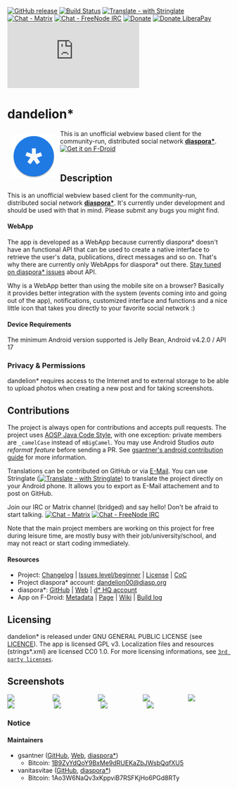 [![GitHub release](https://img.shields.io/github/tag/gsantner/dandelion.svg)](https://github.com/gsantner/dandelion/releases)
[![Build Status](https://travis-ci.org/gsantner/dandelion.svg?branch=master)](https://travis-ci.org/gsantner/dandelion)
[![Translate - with Stringlate](https://img.shields.io/badge/stringlate-translate-green.svg)](https://lonamiwebs.github.io/stringlate/translate?git=https%3A%2F%2Fgithub.com%2Fgsantner%2Fdandelion.git&mail=gro.xobliam@@rentnasg)
[![Chat - Matrix](https://img.shields.io/badge/chat-on%20matrix-blue.svg)](https://matrix.to/#/#dandelion:matrix.org) [![Chat - FreeNode IRC](https://img.shields.io/badge/chat-on%20irc-blue.svg)](https://kiwiirc.com/client/irc.freenode.net/?nick=dandelion-anon|?##dandelion)
[![Donate](https://img.shields.io/badge/donate-appreciation-orange.svg)](https://gsantner.net/page/supportme.html?project=dandelion&source=gh_readme)
[![Donate LiberaPay](https://img.shields.io/badge/donate-liberapay-orange.svg)](https://liberapay.com/gsantner/donate) ![](https://r.gsantner.net/matomo/piwik.php?action_name=readme&idsite=2&rec=1&urlref=https%3A%2F%2Fgithub.com%2Fgsantner%2Fdandelion%2FREADME.md&_cvar=%7B%221%22%3A%5B%22source%22%2C%22readme%22%5D%2C%222%22%3A%5B%22project%22%2C%22dandelion%22%5D%2C%223%22%3A%5B%22packageid%22%2C%22com.github.dfa.diaspora_android%22%5D%2C%224%22%3A%5B%22referrer%22%2C%22https%3A%2F%2Fgithub.com%2Fgsantner%2Fdandelion%2FREADME.md%22%5D%7D)

# dandelion\*
<img src="/app/src/main/ic_launcher-web.png" align="left" width="100" hspace="10" vspace="10">
This is an unofficial webview based client for the community-run, distributed social network <b><a href="https://diasporafoundation.org/">diaspora*</a></b>.

<div style="display:flex;" >
<a href="https://f-droid.org/repository/browse/?fdid=com.github.dfa.diaspora_android">
    <img src="https://f-droid.org/badge/get-it-on.png" alt="Get it on F-Droid" height="80">
</a>
<!--<a href="https://play.google.com/store/apps/details?id=com.github.dfa.diaspora_android">
    <img alt="Get it on Google Play" height="80" src="https://play.google.com/intl/en_us/badges/images/generic/en_badge_web_generic.png" />
</a>-->
</div></br>


## Description
This is an unofficial webview based client for the community-run, distributed social network <b><a href="https://diasporafoundation.org/">diaspora*</a></b>.
It's currently under development and should be used with that in mind. Please submit any bugs you might find.

#### WebApp
The app is developed as a WebApp because currently diaspora\* doesn't have an functional API that can be used to create a native interface to retrieve the user's data, publications, direct messages and so on. That's why there are currently only WebApps for diaspora\* out there.
[Stay tuned on diaspora\* issues](https://github.com/diaspora/diaspora/labels/api) about API.

Why is a WebApp better than using the mobile site on a browser?
Basically it provides better integration with the system (events coming into and going out of the app), notifications, customized interface and functions and a nice little icon that takes you directly to your favorite social network :)

#### Device Requirements
The minimum Android version supported is Jelly Bean, Android v4.2.0 / API 17

### Privacy & Permissions<a name="privacy"></a>
dandelion\* requires access to the Internet and to external storage to be able to upload photos when creating a new post and for taking screenshots.


## Contributions
The project is always open for contributions and accepts pull requests.
The project uses [AOSP Java Code Style](https://source.android.com/source/code-style#follow-field-naming-conventions), with one exception: private members are `_camelCase` instead of `mBigCamel`. You may use Android Studios _auto reformat feature_ before sending a PR. See [gsantner's android contribution guide](https://gsantner.net/android-contribution-guide/?packageid=com.github.dfa.diaspora_android&name=dandelion&web=https://github.com/gsantner/dandelion&source=readme#logcat) for more information.

Translations can be contributed on GitHub or via [E-Mail](https://gsantner.net/#contact). You can use Stringlate ([![Translate - with Stringlate](https://img.shields.io/badge/stringlate-translate-green.svg)](https://lonamiwebs.github.io/stringlate/translate?git=https%3A%2F%2Fgithub.com%2Fgsantner%2Fdandelion.git)) to translate the project directly on your Android phone. It allows you to export as E-Mail attachement and to post on GitHub.

Join our IRC or Matrix channel (bridged) and say hello! Don't be afraid to start talking. [![Chat - Matrix](https://img.shields.io/badge/chat-on%20matrix-blue.svg)](https://matrix.to/#/#dandelion:matrix.org) [![Chat - FreeNode IRC](https://img.shields.io/badge/chat-on%20irc-blue.svg)](https://kiwiirc.com/client/irc.freenode.net/?nick=dandelion-anon|?##dandelion)

Note that the main project members are working on this project for free during leisure time, are mostly busy with their job/university/school, and may not react or start coding immediately.


#### Resources
* Project: [Changelog](/CHANGELOG.md) | [Issues level/beginner](https://github.com/gsantner/dandelion/issues?q=is%3Aissue+is%3Aopen+label%3Alevel%2Fbeginner) | [License](/LICENSE.txt) | [CoC](/CODE_OF_CONDUCT.md)
* Project diaspora\* account: [dandelion00@diasp.org](https://diasp.org/people/48b78420923501341ef3782bcb452bd5)
* diaspora\*: [GitHub](https://github.com/diaspora/diaspora) | [Web](https://diasporafoundation.org) | [d\* HQ account](https://pod.diaspora.software/people/7bca7c80311b01332d046c626dd55703)
* App on F-Droid: [Metadata](https://gitlab.com/fdroid/fdroiddata/blob/master/metadata/com.github.dfa.diaspora_android.txt) | [Page](https://f-droid.org/packages/com.github.dfa.diaspora_android/) | [Wiki](https://f-droid.org/wiki/page/com.github.dfa.diaspora_android) | [Build log](https://f-droid.org/wiki/page/com.github.dfa.diaspora_android/lastbuild)


## Licensing
dandelion\* is released under GNU GENERAL PUBLIC LICENSE (see [LICENCE](https://github.com/gsantner/dandelion/blob/master/LICENSE.md)).
The app is licensed GPL v3. Localization files and resources (strings\*.xml) are licensed CC0 1.0.
For more licensing informations, see [`3rd party licenses`](/app/src/main/res/raw/licenses_3rd_party.md).

## Screenshots
<div style="display:flex;" >
	<img src="https://raw.githubusercontent.com/diaspora-for-android/dandelion-metadata-latest/master/en-US/phoneScreenshots/01.png" width="19%" >
	<img src="https://raw.githubusercontent.com/diaspora-for-android/dandelion-metadata-latest/master/en-US/phoneScreenshots/02.png" width="19%" style="margin-left:10px;" >
	<img src="https://raw.githubusercontent.com/diaspora-for-android/dandelion-metadata-latest/master/en-US/phoneScreenshots/03.png" width="19%" style="margin-left:10px;" >
	<img src="https://raw.githubusercontent.com/diaspora-for-android/dandelion-metadata-latest/master/en-US/phoneScreenshots/04.png" width="19%" style="margin-left:10px;" >
	<img src="https://raw.githubusercontent.com/diaspora-for-android/dandelion-metadata-latest/master/en-US/phoneScreenshots/05.png" width="19%" style="margin-left:10px;" >
</div>

<div style="display:flex;" >
	<img src="https://raw.githubusercontent.com/diaspora-for-android/dandelion-metadata-latest/master/en-US/phoneScreenshots/06.png" width="19%" >
	<img src="https://raw.githubusercontent.com/diaspora-for-android/dandelion-metadata-latest/master/en-US/phoneScreenshots/07.png" width="19%" style="margin-left:10px;" >
	<img src="https://raw.githubusercontent.com/diaspora-for-android/dandelion-metadata-latest/master/en-US/phoneScreenshots/08.png" width="19%" style="margin-left:10px;" >
	<img src="https://raw.githubusercontent.com/diaspora-for-android/dandelion-metadata-latest/master/en-US/phoneScreenshots/09.png" width="19%" style="margin-left:10px;" >
</div>

### Notice
#### Maintainers
- gsantner ([GitHub](https://github.com/gsantner), [Web](https://gsantner.net/page/supportme.html?project=dandelion&source=gh_readme), [diaspora*](https://pod.geraspora.de/people/d1cbdd70095301341e834860008dbc6c))
  - Bitcoin: [1B9ZyYdQoY9BxMe9dRUEKaZbJWsbQqfXU5](https://gsantner.net/page/supportme.html?project=dandelion&source=gh_readme)
- vanitasvitae ([GitHub](https://github.com/vanitasvitae), [diaspora*](https://pod.geraspora.de/people/bbd7af90fbec013213e34860008dbc6c))
  - Bitcoin: 1Ao3W6NaQv3xKppviB7RSFKjHo6PGd8RTy
